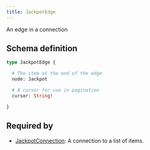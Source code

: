 ```yaml
---
title: JackpotEdge
---
```


An edge in a connection

## Schema definition
```graphql
type JackpotEdge {

  # The item at the end of the edge
  node: Jackpot 

  # A cursor for use in pagination
  cursor: String! 

}
```

## Required by
* [JackpotConnection](graphql/schema/jackpotconnection.md): A connection to a list of items.
